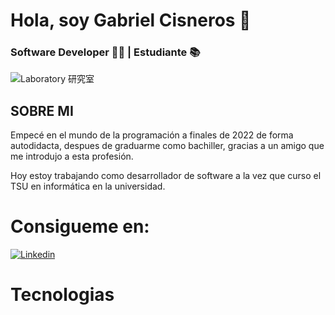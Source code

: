 # Hola, soy Gabriel Cisneros 👋
### Software Developer 👨‍💻 | Estudiante 📚

 ![Laboratory 研究室](https://github.com/user-attachments/assets/7458da00-22e5-4bac-a09c-371adff77328)

## __SOBRE MI__

Empecé en el mundo de la programación a finales de 2022 de forma autodidacta, despues de graduarme como bachiller, gracias a un amigo que me introdujo a esta profesión.

Hoy estoy trabajando como desarrollador de software a la vez que curso el TSU en informática en la universidad.

# Consigueme en:   

[![Linkedin](https://img.shields.io/badge/linkedin-%230077B5.svg?style=for-the-badge&logo=linkedin&logoColor=white)](https://www.linkedin.com/in/gabriel-cisneros-3216a12bb/)

# Tecnologias

